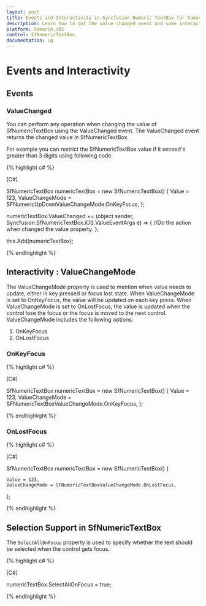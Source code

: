 ```yaml
---
layout: post
title: Events and Interactivity in Syncfusion Numeric TextBox for Xamarin.iOS
description: Learn how to get the value changed event and some interactivity for SfNumericTextBox in Xamarin.iOS platform.
platform: Xamarin.iOS
control: SfNumericTextBox
documentation: ug
---
```

# Events and Interactivity

## Events

### ValueChanged 

You can perform any operation when changing the value of SfNumericTextBox using the ValueChanged event. The ValueChanged event returns the changed value in SfNumericTextBox.

For example you can restrict the SfNumericTextBox value if it exceed's greater than 3 digits using following code.

{% highlight c# %}

[C#]

SfNumericTextBox numericTextBox = new SfNumericTextBox()
{
    Value = 123,
	ValueChangeMode = SFNumericUpDownValueChangeMode.OnKeyFocus,
};


numericTextBox.ValueChanged += (object sender, Syncfusion.SfNumericTextBox.iOS.ValueEventArgs e) =>
{
    //Do the action when changed the value property.
};

this.Add(numericTextBox);

{% endhighlight %}

## Interactivity : ValueChangeMode

The ValueChangeMode property is used to mention when value needs to update, either in key pressed or focus lost state. When ValueChangeMode is set to OnKeyFocus, the value will be updated on each key press. When ValueChangeMode is set to OnLostFocus, the value is updated when the control lose the focus or the focus is moved to the next control. ValueChangeMode includes the following options:

1. OnKeyFocus
2. OnLostFocus

### OnKeyFocus

{% highlight c# %}

[C#]

SfNumericTextBox numericTextBox = new SfNumericTextBox()
{
    Value = 123,
	ValueChangeMode = SFNumericTextBoxValueChangeMode.OnKeyFocus,
};

{% endhighlight %}

### OnLostFocus

{% highlight c# %}

[C#]

SfNumericTextBox numericTextBox = new SfNumericTextBox()
{
	
    Value = 123,
	ValueChangeMode = SFNumericTextBoxValueChangeMode.OnLostFocus,
};

{% endhighlight %}

## Selection Support in SfNumericTextBox

The `SelectAllOnFocus` property is used to specify whether the text should be selected when the control gets focus.

{% highlight c# %}

[C#]

numericTextBox.SelectAllOnFocus = true;
 
{% endhighlight %}
